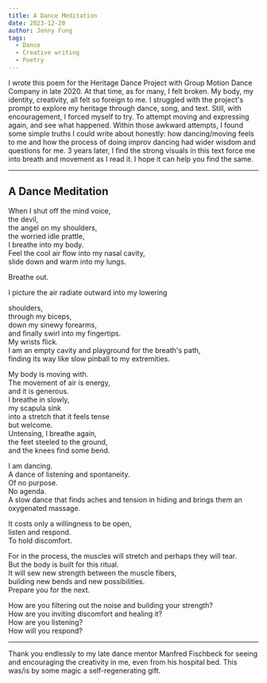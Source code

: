 ```yaml
---
title: A Dance Meditation
date: 2023-12-20
author: Jenny Fung
tags:
  - Dance
  - Creative writing
  - Poetry
---
```


I wrote this poem for the Heritage Dance Project with Group Motion Dance Company in late 2020. At that time, as for many, I felt broken. My body, my identity, creativity, all felt so foreign to me. I struggled with the project's prompt to explore my heritage through dance, song, and text. Still, with encouragement, I forced myself to try. To attempt moving and expressing again, and see what happened. Within those awkward attempts, I found some simple truths I could write about honestly: how dancing/moving feels to me and how the process of doing improv dancing had wider wisdom and questions for me. 3 years later, I find the strong visuals in this text force me into breath and movement as I read it. I hope it can help you find the same.

---
## A Dance Meditation

When I shut off the mind voice,  
the devil,  
the angel on my shoulders,  
the worried idle prattle,  
I breathe into my body.  
Feel the cool air flow into my nasal cavity,  
slide down and warm into my lungs.  

Breathe out. 

I picture the air radiate outward into my lowering
<!--more-->
shoulders,  
through my biceps,  
down my sinewy forearms,  
and finally swirl into my fingertips.  
My wrists flick.  
I am an empty cavity and playground for the breath's path,  
finding its way like slow pinball to my extremities. 

My body is moving with.  
The movement of air is energy,  
and it is generous.  
I breathe in slowly,  
my scapula sink  
into a stretch that it feels tense  
but welcome.  
Untensing, I breathe again,  
the feet steeled to the ground,  
and the knees find some bend.  

I am dancing.  
A dance of listening and spontaneity.  
Of no purpose.  
No agenda.  
A slow dance that finds aches and tension in hiding and brings them an oxygenated massage.  

It costs only a willingness to be open,  
listen and respond.  
To hold discomfort.  

For in the process, the muscles will stretch and perhaps they will tear.  
But the body is built for this ritual.  
It will sew new strength between the muscle fibers,  
building new bends and new possibilities.  
Prepare you for the next. 

How are you filtering out the noise and building your strength?  
How are you inviting discomfort and healing it?  
How are you listening?  
How will you respond? 

---

Thank you endlessly to my late dance mentor Manfred Fischbeck for seeing and encouraging the creativity in me, even from his hospital bed. This was/is by some magic a self-regenerating gift.
